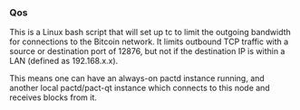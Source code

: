 ### Qos ###

This is a Linux bash script that will set up tc to limit the outgoing bandwidth for connections to the Bitcoin network. It limits outbound TCP traffic with a source or destination port of 12876, but not if the destination IP is within a LAN (defined as 192.168.x.x).

This means one can have an always-on pactd instance running, and another local pactd/pact-qt instance which connects to this node and receives blocks from it.
